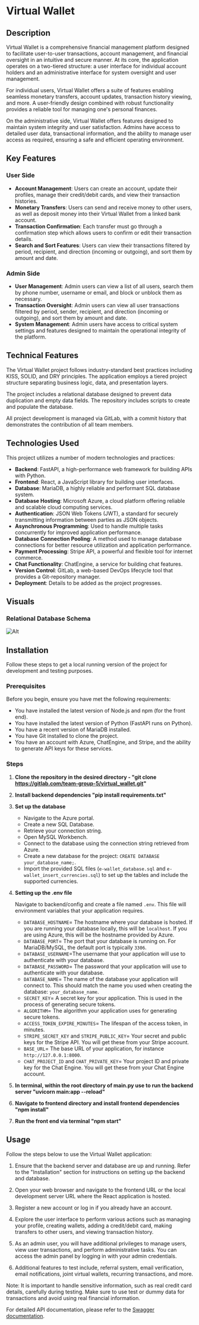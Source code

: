 # Virtual Wallet

## Description
Virtual Wallet is a comprehensive financial management platform designed to facilitate user-to-user transactions, account management, and financial oversight in an intuitive and secure manner. At its core, the application operates on a two-tiered structure: a user interface for individual account holders and an administrative interface for system oversight and user management.

For individual users, Virtual Wallet offers a suite of features enabling seamless monetary transfers, account updates, transaction history viewing, and more. A user-friendly design combined with robust functionality provides a reliable tool for managing one's personal finances.

On the administrative side, Virtual Wallet offers features designed to maintain system integrity and user satisfaction. Admins have access to detailed user data, transactional information, and the ability to manage user access as required, ensuring a safe and efficient operating environment.

## Key Features

### User Side
- **Account Management**: Users can create an account, update their profiles, manage their credit/debit cards, and view their transaction histories.
- **Monetary Transfers**: Users can send and receive money to other users, as well as deposit money into their Virtual Wallet from a linked bank account.
- **Transaction Confirmation**: Each transfer must go through a confirmation step which allows users to confirm or edit their transaction details.
- **Search and Sort Features**: Users can view their transactions filtered by period, recipient, and direction (incoming or outgoing), and sort them by amount and date.

### Admin Side
- **User Management**: Admin users can view a list of all users, search them by phone number, username or email, and block or unblock them as necessary.
- **Transaction Oversight**: Admin users can view all user transactions filtered by period, sender, recipient, and direction (incoming or outgoing), and sort them by amount and date.
- **System Management**: Admin users have access to critical system settings and features designed to maintain the operational integrity of the platform.

## Technical Features
The Virtual Wallet project follows industry-standard best practices including KISS, SOLID, and DRY principles. The application employs a tiered project structure separating business logic, data, and presentation layers.

The project includes a relational database designed to prevent data duplication and empty data fields. The repository includes scripts to create and populate the database.

All project development is managed via GitLab, with a commit history that demonstrates the contribution of all team members.

## Technologies Used

This project utilizes a number of modern technologies and practices:

- **Backend**: FastAPI, a high-performance web framework for building APIs with Python.
- **Frontend**: React, a JavaScript library for building user interfaces.
- **Database**: MariaDB, a highly reliable and performant SQL database system.
- **Database Hosting**: Microsoft Azure, a cloud platform offering reliable and scalable cloud computing services.
- **Authentication**: JSON Web Tokens (JWT), a standard for securely transmitting information between parties as JSON objects.
- **Asynchronous Programming**: Used to handle multiple tasks concurrently for improved application performance.
- **Database Connection Pooling**: A method used to manage database connections for better resource utilization and application performance.
- **Payment Processing**: Stripe API, a powerful and flexible tool for internet commerce.
- **Chat Functionality**: ChatEngine, a service for building chat features.
- **Version Control**: GitLab, a web-based DevOps lifecycle tool that provides a Git-repository manager.
- **Deployment**: Details to be added as the project progresses. 

## Visuals
### Relational Database Schema
![Alt](/images/database_virtual_wallet.JPG)

## Installation
Follow these steps to get a local running version of the project for development and testing purposes.

### Prerequisites 
Before you begin, ensure you have met the following requirements:

- You have installed the latest version of Node.js and npm (for the front end).
- You have installed the latest version of Python (FastAPI runs on Python).
- You have a recent version of MariaDB installed.
- You have Git installed to clone the project.
- You have an account with Azure, ChatEngine, and Stripe, and the ability to generate API keys for these services.

### Steps
1. **Clone the repository in the desired directory  - "git clone  https://gitlab.com/team-group-5/virtual_wallet.git"**
2. **Install backend dependencies "pip install requirements.txt"**
3. **Set up the database**

    - Navigate to the Azure portal.
    - Create a new SQL Database.
    - Retrieve your connection string.
    - Open MySQL Workbench.
    - Connect to the database using the connection string retrieved from Azure.
    - Create a new database for the project: `CREATE DATABASE your_database_name;`.
    - Import the provided SQL files (`e-wallet_database.sql` and `e-wallet_insert_currencies.sql`) to set up the tables and include the supported currencies.

4. **Setting up the .env file**

    Navigate to backend/config and create a file named `.env`. This file will environment variables that your application requires. 

    - `DATABASE_HOSTNAME`= The hostname where your database is hosted. If you are running your database locally, this will be `localhost`. If you are using Azure, this will be the hostname provided by Azure.
    - `DATABASE_PORT`= The port that your database is running on. For MariaDB/MySQL, the default port is typically `3306`.
    - `DATABASE_USERNAME`=The username that your application will use to authenticate with your database.
    - `DATABASE_PASSWORD`= The password that your application will use to authenticate with your database.
    - `DATABASE_NAME`= The name of the database your application will connect to. This should match the name you used when creating the database: `your_database_name`.
    - `SECRET_KEY`= A secret key for your application. This is used in the process of generating secure tokens.
    - `ALGORITHM`= The algorithm your application uses for generating secure tokens.
    - `ACCESS_TOKEN_EXPIRE_MINUTES`= The lifespan of the access token, in minutes.
    - `STRIPE_SECRET_KEY` and `STRIPE_PUBLIC_KEY`= Your secret and public keys for the Stripe API. You will get these from your Stripe account.
    - `BASE_URL`= The base URL of your application, for instance `http://127.0.0.1:8000`.
    - `CHAT_PROJECT_ID` and `CHAT_PRIVATE_KEY`= Your project ID and private key for the Chat Engine. You will get these from your Chat Engine account.

5. **In terminal, within the root directory of main.py use to run the backend server "uvicorn main:app --reload"**

6. **Navigate to frontend directory and install frontend dependencies "npm install"**
7. **Run the front end via terminal "npm start"**


## Usage

Follow the steps below to use the Virtual Wallet application:

1. Ensure that the backend server and database are up and running. Refer to the "Installation" section for instructions on setting up the backend and database.

2. Open your web browser and navigate to the frontend URL or the local development server URL where the React application is hosted.

3. Register a new account or log in if you already have an account.

4. Explore the user interface to perform various actions such as managing your profile, creating wallets, adding a credit/debit card, making transfers to other users, and viewing transaction history.

5. As an admin user, you will have additional privileges to manage users, view user transactions, and perform administrative tasks. You can access the admin panel by logging in with your admin credentials.

6. Additional features to test include, referral system, email verification, email notifications, joint virtual wallets, recurring transactions, and more.

Note: It is important to handle sensitive information, such as real credit card details, carefully during testing. Make sure to use test or dummy data for transactions and avoid using real financial information.

For detailed API documentation, please refer to the [Swagger documentation](<http://127.0.0.1:8000/docs>).

